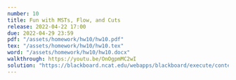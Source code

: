 ```yaml
---
number: 10
title: Fun with MSTs, Flow, and Cuts
release: 2022-04-22 17:00
due: 2022-04-29 23:59
pdf: "/assets/homework/hw10/hw10.pdf"
tex: "/assets/homework/hw10/hw10.tex"
word: "/assets/homework/hw10/hw10.docx"
walkthrough: https://youtu.be/OnOgpmMC2wI
solution: "https://blackboard.ncat.edu/webapps/blackboard/execute/content/file?cmd=view&mode=designer&content_id=_5300326_1&course_id=_3567742_1"
---
```

